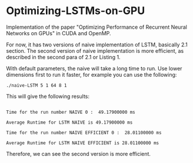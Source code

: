 # Optimizing-LSTMs-on-GPU
Implementation of the paper "Optimizing Performance of Recurrent Neural Networks on GPUs" in CUDA and OpenMP.

For now, it has two versions of naive implementation of LSTM, basically 2.1 section. The second version of naive implementation is more efficient, as described in the second para of 2.1 or Listing 1.

With default parameters, the naive will take a long time to run. Use lower dimensions first to run it faster, for example you can use the following:
```
./naive-LSTM 5 1 64 8 1
```

This will give the following results:
```

Time for the run number NAIVE 0 :  49.17900000 ms 

Average Runtime for LSTM NAIVE is 49.17900000 ms 

Time for the run number NAIVE EFFICIENT 0 :  28.01100000 ms 

Average Runtime for LSTM NAIVE EFFICIENT is 28.01100000 ms
```
Therefore, we can see the second version is more efficient.
